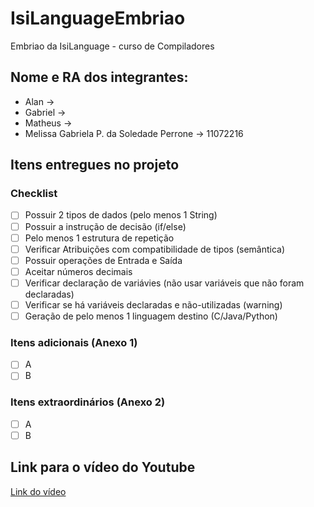 # IsiLanguageEmbriao
Embriao da IsiLanguage - curso de Compiladores


## Nome e RA dos integrantes:
* Alan -> 
* Gabriel ->
* Matheus ->
* Melissa Gabriela P. da Soledade Perrone -> 11072216

## Itens entregues no projeto

### Checklist
- [ ] Possuir 2 tipos de dados (pelo menos 1 String) 	
- [ ] Possuir a instrução de decisão (if/else)	
- [ ] Pelo menos 1 estrutura de repetição	
- [ ] Verificar Atribuições com compatibilidade de tipos (semântica) 	
- [ ] Possuir operações de Entrada e Saída	
- [ ] Aceitar números decimais 	
- [ ] Verificar declaração de variávies (não usar variáveis que não foram declaradas)	
- [ ] Verificar se há variáveis declaradas e não-utilizadas (warning)	
- [ ] Geração de pelo menos 1 linguagem destino (C/Java/Python)

### Itens adicionais (Anexo 1)
- [ ] A
- [ ] B

### Itens extraordinários (Anexo 2)
- [ ] A
- [ ] B

## Link para o vídeo do Youtube

[Link do vídeo](http://pudim.com.br)
